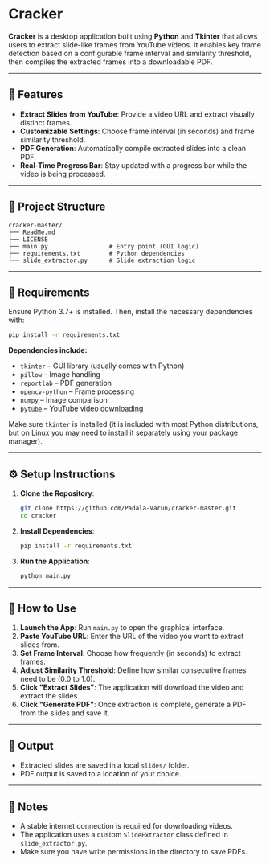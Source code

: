 # Cracker

**Cracker** is a desktop application built using **Python** and **Tkinter** that allows users to extract slide-like frames from YouTube videos. It enables key frame detection based on a configurable frame interval and similarity threshold, then compiles the extracted frames into a downloadable PDF.

---

## 🚀 Features

- **Extract Slides from YouTube**: Provide a video URL and extract visually distinct frames.
- **Customizable Settings**: Choose frame interval (in seconds) and frame similarity threshold.
- **PDF Generation**: Automatically compile extracted slides into a clean PDF.
- **Real-Time Progress Bar**: Stay updated with a progress bar while the video is being processed.

---

## 📁 Project Structure

```
cracker-master/
├── ReadMe.md
├── LICENSE
├── main.py                 # Entry point (GUI logic)
├── requirements.txt        # Python dependencies
└── slide_extractor.py      # Slide extraction logic
```

---

## 🧩 Requirements

Ensure Python 3.7+ is installed. Then, install the necessary dependencies with:

```bash
pip install -r requirements.txt
```

**Dependencies include:**

- `tkinter` – GUI library (usually comes with Python)
- `pillow` – Image handling
- `reportlab` – PDF generation
- `opencv-python` – Frame processing
- `numpy` – Image comparison
- `pytube` – YouTube video downloading

Make sure `tkinter` is installed (it is included with most Python distributions, but on Linux you may need to install it separately using your package manager).

---

## ⚙️ Setup Instructions

1. **Clone the Repository**:

   ```bash
   git clone https://github.com/Padala-Varun/cracker-master.git
   cd cracker
   ```

2. **Install Dependencies**:

   ```bash
   pip install -r requirements.txt
   ```

3. **Run the Application**:

   ```bash
   python main.py
   ```

---

## 🧪 How to Use

1. **Launch the App**: Run `main.py` to open the graphical interface.
2. **Paste YouTube URL**: Enter the URL of the video you want to extract slides from.
3. **Set Frame Interval**: Choose how frequently (in seconds) to extract frames.
4. **Adjust Similarity Threshold**: Define how similar consecutive frames need to be (0.0 to 1.0).
5. **Click "Extract Slides"**: The application will download the video and extract the slides.
6. **Click "Generate PDF"**: Once extraction is complete, generate a PDF from the slides and save it.

---

## 📂 Output

- Extracted slides are saved in a local `slides/` folder.
- PDF output is saved to a location of your choice.

---

## 📝 Notes

- A stable internet connection is required for downloading videos.
- The application uses a custom `SlideExtractor` class defined in `slide_extractor.py`.
- Make sure you have write permissions in the directory to save PDFs.
